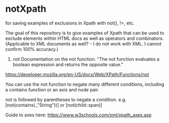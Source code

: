 # notXpath
for saving examples of exclusions in Xpath with not(), !=, etc.


The goal of this repository is to give examples of Xpath that can be used to exclude elements within HTML docs as well as operators and combinators.
(Applicable to XML documents as well? - I do not work with XML. I cannot confirm 100% accuracy.)


1. not
Documentation on the not function.
"The not function evaluates a boolean expression and returns the opposite value."

https://developer.mozilla.org/en-US/docs/Web/XPath/Functions/not

You can use the not function to negate many different conditions, including a contains function or an axis and node pair.

not is followed by parentheses to negate a condition.
e.g. [not(contains(.,"String"))] or [not(child::span)]

Guide to axes here:
https://www.w3schools.com/xml/xpath_axes.asp


